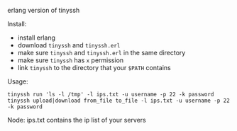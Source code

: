 erlang version of tinyssh

Install:

- install erlang
- download `tinyssh` and `tinyssh.erl`
- make sure `tinyssh` and `tinyssh.erl` in the same directory
- make sure `tinyssh` has `x` permission
- link `tinyssh` to the directory that your `$PATH` contains

Usage:

    tinyssh run 'ls -l /tmp' -l ips.txt -u username -p 22 -k password
    tinyssh upload|download from_file to_file -l ips.txt -u username -p 22 -k password

Node: ips.txt contains the ip list of your servers
